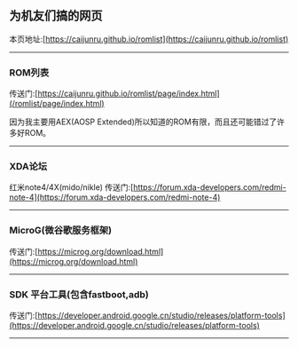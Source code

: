 ## 为机友们搞的网页

本页地址:[https://caijunru.github.io/romlist](https://caijunru.github.io/romlist)

<hr>

### ROM列表 

传送门:[https://caijunru.github.io/romlist/page/index.html](/romlist/page/index.html)

因为我主要用AEX(AOSP Extended)所以知道的ROM有限，而且还可能错过了许多好ROM。

<hr>

### XDA论坛

红米note4/4X(mido/nikle) 传送门:[https://forum.xda-developers.com/redmi-note-4](https://forum.xda-developers.com/redmi-note-4)

<hr>

### MicroG(微谷歌服务框架)

传送门:[https://microg.org/download.html](https://microg.org/download.html)

<hr>

### SDK 平台工具(包含fastboot,adb)

传送门:[https://developer.android.google.cn/studio/releases/platform-tools](https://developer.android.google.cn/studio/releases/platform-tools)

<hr>
